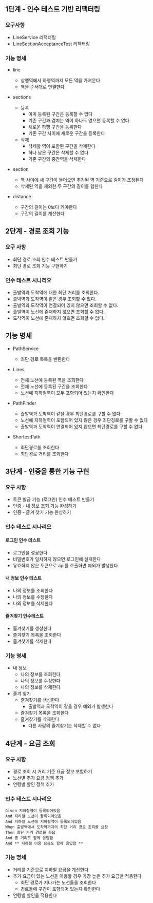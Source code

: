 ## 1단계 - 인수 테스트 기반 리팩터링

### 요구사항
* LineService 리팩터링
* LineSectionAcceptanceTest 리팩터링

### 기능 명세
* line
    *  상행역에서 하행역까지 모든 역을 가져온다
    * 역을 순서대로 연결한다
    
* sections
    * 등록
        * 이미 등록된 구간은 등록할 수 없다
        * 기존 구간과 겹치는 역이 하나도 없으면 등록할 수 없다
        * 새로운 하행 구간을 등록한다
        * 기존 구간 사이에 새로운 구간을 등록한다
    * 삭제
        * 삭제할 역이 포함된 구간을 삭제한다
        * 하나 남은 구간은 삭제할 수 없다
        * 기존 구간의 중간역을 삭제한다      
    
* section
    * 역 사이에 새 구간이 들어오면 추가된 역 기준으로 길이가 조정된다
    * 삭제된 역을 제외한 두 구간의 길이를 합친다
        
* distance
    * 구간의 길이는 0보다 커야한다
    * 구간의 길이를 계산한다
    
## 2단계 - 경로 조회 기능
### 요구 사항
* 최단 경로 조회 인수 테스트 만들기
* 최단 경로 조회 기능 구현하기

### 인수 테스트 시나리오
* 출발역과 도착역에 대한 최단 거리를 조회한다.
* 출박역과 도착역이 같은 경우 조회할 수 없다.
* 출발역과 도착역이 연결되어 있지 않으면 조회할 수 없다.
* 출발역이 노선에 존재하지 않으면 조회할 수 없다.
* 도착역이 노선에 존재하지 않으면 조회할 수 없다.

## 기능 명세
* PathService
    * 최단 경로 목록을 반환한다

*  Lines
    * 전체 노선에 등록된 역을 조회한다
    * 전체 노선에 등록된 구간을 조회한다
    * 노선에 지하철역이 모두 포함되어 있는지 확인한다
  
* PathPinder
    * 출발역과 도착역이 같을 경우 최단경로를 구할 수 없다
    * 노선에 지하철역이 포함되어 있지 않은 경우 최단경로를 구할 수 없다
    * 출발역과 도착역이 연결되어 있지 않으면 최단경로를 구할 수 없다.
  
* ShortestPath
    * 최단경로를 조회한다
    * 최단경로 거리를 조회한다
    
## 3단계 - 인증을 통한 기능 구현
### 요구 사항
* 토큰 발급 기능 (로그인) 인수 테스트 만들기
* 인증 - 내 정보 조회 기능 완성하기
* 인증 - 즐겨 찾기 기능 완성하기

### 인수 테스트 시나리오
#### 로그인 인수 테스트
* 로그인을 성공한다
* 비밀번호가 일치하지 않으면 로그인에 실패한다
* 유효하지 않은 토큰으로 api를 호출하면 예외가 발생한다
#### 내 정보 인수 테스트
* 나의 정보를 조회한다
* 나의 정보를 수정한다
* 나의 정보를 삭제한다
#### 즐겨찾기 인수테스트
* 즐겨찾기를 생성한다
* 즐겨찾기 목록을 조회한다
* 즐겨찾기를 삭제한다

### 기능 명세
* 내 정보
    * 나의 정보를 조회한다
    * 나의 정보를 수정한다
    * 나의 정보를 삭제한다
* 즐겨 찾기
  * 즐겨찾기를 생성한다
    * 출발역과 도착역이 같을 경우 예외가 발생한다
  * 즐겨찾기 목록을 조회한다
  * 즐겨찾기를 삭제한다
    * 다른 사람의 즐겨찾기는 삭제할 수 없다

## 4단계 - 요금 조회
### 요구 사항
* 경로 조회 시 거리 기준 요금 정보 포함하기
* 노선별 추가 요금 정책 추가
* 연령별 할인 정책 추가

### 인수 테스트 시나리오
```Scenario: 두 역의 최단 거리 경로를 조회
Given 지하철역이 등록되어있음
And 지하철 노선이 등록되어있음
And 지하철 노선에 지하철역이 등록되어있음
When 출발역에서 도착역까지의 최단 거리 경로 조회를 요청
Then 최단 거리 경로를 응답
And 총 거리도 함께 응답함
And ** 지하철 이용 요금도 함께 응답함 **
```

### 기능 명세
* 거리를 기준으로 지하철 요금을 계산한다
* 추가 요금이 있는 노선을 이용할 경우 가장 높은 추가 요금만 적용한다
    * 최단 경로가 지나가는 노선들을 조회한다
    * 경로들에 구간이 포함되어 있는지 확인한다
* 연령별 할인을 적용한다

   

